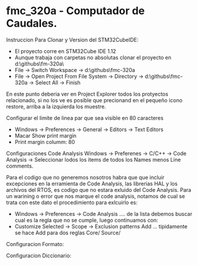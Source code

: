 # fmc_320a - Computador de Caudales.

Instruccion Para Clonar y Version del STM32CubeIDE:
- El proyecto corre en STM32Cube IDE 1.12
- Aunque trabaja con carpetas no absolutas clonar el proyecto en d:\githubs\fm-320a\
- File -> Switch Workspace -> d:\githubs\fmc-320a
- File -> Open Project From File System -> Directory -> d:\githubs\fmc-320a -> Select All -> Finish

En este punto deberia ver en Project Explorer todos los protyectos relacionado, si no los ve es posible que precionand en el pequeño icono restore, arriba a la izquierda los muestre.

Configurar el limite de linea par que sea visible en 80 caracteres
- Windows -> Preferences -> General -> Editors -> Text Editors
- Macar Show print margin
- Print margin columm: 80

Configuraciones Code Analysis
  Windows -> Preferenes -> C/C++ -> Code Analysis ->  Seleccionar lodos los items de todos los Names menos Line comments.
 
Para el codigo que no generemos nosotros habra que que incluir excepciones en la erramienta de Code Analysis, las librerias HAL y los archivos del RTOS, es codigo que no estara exluido del Code Analysis. Para un warining o error que nos marque el code analysis, notamos de cual se trata con este dato el procedimiento para exlcuirlo es:
- Windows -> Preferences -> Code Analysis .... de la lista debemos buscar cual es la regla que no se cumple, luego continuamos con:
- Customize Selected -> Scope -> Exclusion patterns Add ... tipidamente se hace Add para dos reglas
Core/
Source/

Configuracion Formato:

Configuracion Diccionario:

